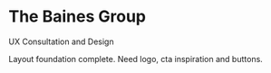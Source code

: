 # The Baines Group
 UX Consultation and Design

Layout foundation complete. Need logo, cta inspiration and buttons. 
